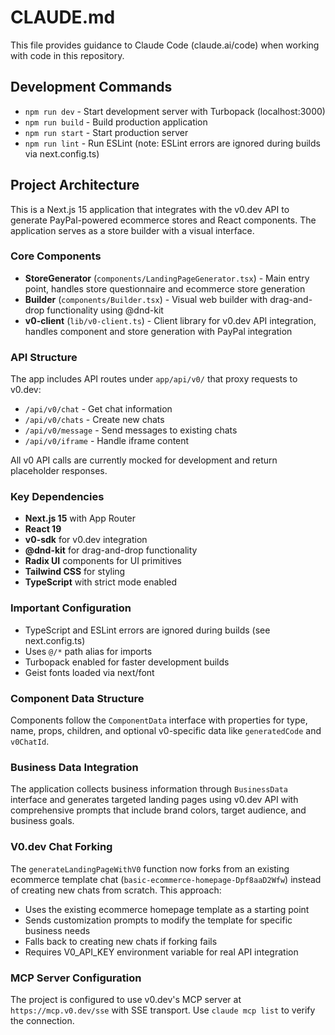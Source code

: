 # CLAUDE.md

This file provides guidance to Claude Code (claude.ai/code) when working with code in this repository.

## Development Commands

- `npm run dev` - Start development server with Turbopack (localhost:3000)
- `npm run build` - Build production application
- `npm run start` - Start production server
- `npm run lint` - Run ESLint (note: ESLint errors are ignored during builds via next.config.ts)

## Project Architecture

This is a Next.js 15 application that integrates with the v0.dev API to generate PayPal-powered ecommerce stores and React components. The application serves as a store builder with a visual interface.

### Core Components

- **StoreGenerator** (`components/LandingPageGenerator.tsx`) - Main entry point, handles store questionnaire and ecommerce store generation
- **Builder** (`components/Builder.tsx`) - Visual web builder with drag-and-drop functionality using @dnd-kit
- **v0-client** (`lib/v0-client.ts`) - Client library for v0.dev API integration, handles component and store generation with PayPal integration

### API Structure

The app includes API routes under `app/api/v0/` that proxy requests to v0.dev:
- `/api/v0/chat` - Get chat information 
- `/api/v0/chats` - Create new chats
- `/api/v0/message` - Send messages to existing chats
- `/api/v0/iframe` - Handle iframe content

All v0 API calls are currently mocked for development and return placeholder responses.

### Key Dependencies

- **Next.js 15** with App Router
- **React 19** 
- **v0-sdk** for v0.dev integration
- **@dnd-kit** for drag-and-drop functionality
- **Radix UI** components for UI primitives
- **Tailwind CSS** for styling
- **TypeScript** with strict mode enabled

### Important Configuration

- TypeScript and ESLint errors are ignored during builds (see next.config.ts)
- Uses `@/*` path alias for imports
- Turbopack enabled for faster development builds
- Geist fonts loaded via next/font

### Component Data Structure

Components follow the `ComponentData` interface with properties for type, name, props, children, and optional v0-specific data like `generatedCode` and `v0ChatId`.

### Business Data Integration

The application collects business information through `BusinessData` interface and generates targeted landing pages using v0.dev API with comprehensive prompts that include brand colors, target audience, and business goals.

### V0.dev Chat Forking

The `generateLandingPageWithV0` function now forks from an existing ecommerce template chat (`basic-ecommerce-homepage-Dpf8aaD2Wfw`) instead of creating new chats from scratch. This approach:

- Uses the existing ecommerce homepage template as a starting point
- Sends customization prompts to modify the template for specific business needs
- Falls back to creating new chats if forking fails
- Requires V0_API_KEY environment variable for real API integration

### MCP Server Configuration

The project is configured to use v0.dev's MCP server at `https://mcp.v0.dev/sse` with SSE transport. Use `claude mcp list` to verify the connection.